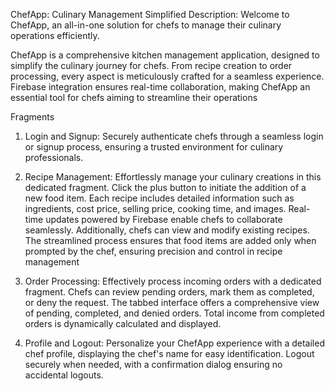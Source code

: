 ChefApp: Culinary Management Simplified
Description:
Welcome to ChefApp, an all-in-one solution for chefs to manage their culinary operations efficiently.

ChefApp is a comprehensive kitchen management application, designed to simplify the culinary journey for chefs. From recipe creation to order processing, every aspect is meticulously crafted for a seamless experience. Firebase integration ensures real-time collaboration, making ChefApp an essential tool for chefs aiming to streamline their operations

Fragments
1. Login and Signup:
Securely authenticate chefs through a seamless login or signup process, ensuring a trusted environment for culinary professionals.

2. Recipe Management:
Effortlessly manage your culinary creations in this dedicated fragment. Click the plus button to initiate the addition of a new food item. Each recipe includes detailed information such as ingredients, cost price, selling price, cooking time, and images. Real-time updates powered by Firebase enable chefs to collaborate seamlessly. Additionally, chefs can view and modify existing recipes. The streamlined process ensures that food items are added only when prompted by the chef, ensuring precision and control in recipe management

3. Order Processing:
Effectively process incoming orders with a dedicated fragment. Chefs can review pending orders, mark them as completed, or deny the request. The tabbed interface offers a comprehensive view of pending, completed, and denied orders. Total income from completed orders is dynamically calculated and displayed.

4. Profile and Logout:
Personalize your ChefApp experience with a detailed chef profile, displaying the chef's name for easy identification. Logout securely when needed, with a confirmation dialog ensuring no accidental logouts.
